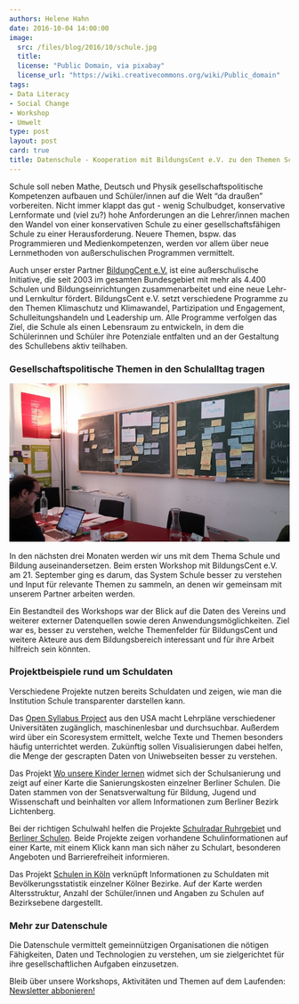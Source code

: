 ```yaml
---
authors: Helene Hahn
date: 2016-10-04 14:00:00
image:
  src: /files/blog/2016/10/schule.jpg
  title: 
  license: "Public Domain, via pixabay"
  license_url: "https://wiki.creativecommons.org/wiki/Public_domain"
tags:
- Data Literacy
- Social Change
- Workshop
- Umwelt
type: post
layout: post
card: true
title: Datenschule - Kooperation mit BildungsCent e.V. zu den Themen Schule & Bildung 
---
```


Schule soll neben Mathe, Deutsch und Physik gesellschaftspolitische Kompetenzen aufbauen und Schüler/innen auf die Welt “da draußen” vorbereiten. Nicht immer klappt das gut - wenig Schulbudget, konservative Lernformate und (viel zu?) hohe Anforderungen an die Lehrer/innen machen den Wandel von einer konservativen Schule zu einer gesellschaftsfähigen Schule zu einer Herausforderung. Neuere Themen, bspw. das Programmieren und Medienkompetenzen, werden vor allem über neue Lernmethoden von außerschulischen Programmen vermittelt. 

Auch unser erster Partner [BildungCent e.V.](http://www.bildungscent.de/) ist eine außerschulische Initiative, die seit 2003 im gesamten Bundesgebiet mit mehr als 4.400 Schulen und Bildungseinrichtungen zusammenarbeitet und eine neue Lehr- und Lernkultur fördert. BildungsCent e.V. setzt verschiedene Programme zu den Themen Klimaschutz und Klimawandel, Partizipation und Engagement, Schulleitungshandeln und Leadership um. Alle Programme verfolgen das Ziel, die Schule als einen Lebensraum zu entwickeln, in dem die Schülerinnen und Schüler ihre Potenziale entfalten und an der Gestaltung des Schullebens aktiv teilhaben.

### Gesellschaftspolitische Themen in den Schulalltag tragen 

![Nach dem Brainstorming](/files/blog/2016/10/bc-brainstorming.jpg)

In den nächsten drei Monaten werden wir uns mit dem Thema Schule und Bildung auseinandersetzen. Beim ersten Workshop mit BildungsCent e.V. am 21. September ging es darum, das System Schule besser zu verstehen und Input für relevante Themen zu sammeln, an denen wir gemeinsam mit unserem Partner arbeiten werden. 

Ein Bestandteil des Workshops war der Blick auf die Daten des Vereins und weiterer externer Datenquellen sowie deren Anwendungsmöglichkeiten. Ziel war es, besser zu verstehen, welche Themenfelder für BildungsCent und weitere Akteure aus dem Bildungsbereich interessant und für ihre Arbeit hilfreich sein könnten.


### Projektbeispiele rund um Schuldaten

Verschiedene Projekte nutzen bereits Schuldaten und zeigen, wie man die Institution Schule transparenter darstellen kann.

Das [Open Syllabus Project](http://explorer.opensyllabusproject.org/) aus den USA macht Lehrpläne verschiedener Universitäten zugänglich, maschinenlesbar und durchsuchbar. Außerdem wird über ein Scoresystem ermittelt, welche Texte und Themen besonders häufig unterrichtet werden. Zukünftig sollen Visualisierungen dabei helfen, die Menge der gescrapten Daten von Uniwebseiten besser zu verstehen.

Das Projekt [Wo unsere Kinder lernen](http://schulsanierung.tursics.de/) widmet sich der Schulsanierung und zeigt auf einer Karte die Sanierungskosten einzelner Berliner Schulen. Die Daten stammen von der Senatsverwaltung für Bildung, Jugend und Wissenschaft und beinhalten vor allem Informationen zum Berliner Bezirk Lichtenberg.

Bei der richtigen Schulwahl helfen die Projekte [Schulradar Ruhrgebiet](http://schulradar-ruhrgebiet.de/) und [Berliner Schulen](http://berlinerschulen.ini20.de/#/). Beide Projekte zeigen vorhandene Schulinformationen auf einer Karte, mit einem Klick kann man sich näher zu Schulart, besonderen Angeboten und Barrierefreiheit informieren.

Das Projekt [Schulen in Köln](https://schuleninkoeln.github.io/) verknüpft Informationen zu Schuldaten mit Bevölkerungsstatistik einzelner Kölner Bezirke. Auf der Karte werden Altersstruktur, Anzahl der Schüler/innen und Angaben zu Schulen auf Bezirksebene dargestellt.

### Mehr zur Datenschule

Die Datenschule vermittelt gemeinnützigen Organisationen die nötigen Fähigkeiten, Daten und Technologien zu verstehen, um sie zielgerichtet für ihre gesellschaftlichen Aufgaben einzusetzen.

Bleib über unsere Workshops, Aktivitäten und Themen auf dem Laufenden: [Newsletter abbonieren!](https://okfn.us5.list-manage.com/subscribe?u=929f1e07936386d34833e20d1&id=57affeefd3)
